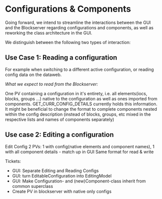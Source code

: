 # Configurations & Components

Going forward, we intend to streamline the interactions between the GUI and the Blockserver regarding configurations and components, as well as reworking the class architecture in the GUI.

We distinguish between the following two types of interaction:

## Use Case 1: Reading a configuration
For example when switching to a different active configuration, or reading config data on the dataweb.

_What we expect to read from the Blockserver:_

One PV containing a configuration in it's entirety, i.e. all elements(iocs, blocks, groups ...) native to the configuration as well as ones imported from components.
GET_CURR_CONFIG_DETAILS currently holds this information. It might be beneficial to change the format to complete components nested within the config description (instead of blocks, groups, etc mixed in the respective lists and names of components separately)

## Use case 2: Editing a configuration
Edit Config
2 PVs: 1 with config(native elements and component names), 1 with all component details - match up in GUI
Same format for read & write 

Tickets:
- GUI: Separate Editing and Reading Configs
- GUI: turn EditableConfiguration into EditingModel
- GUI: Make Configuration- and (new)Component-class inherit from common superclass
- Create PV in blockserver with native only configs
